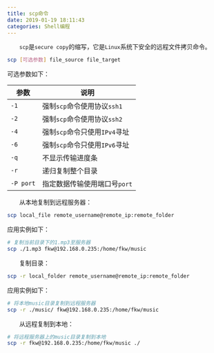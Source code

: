 ```yaml
---
title: scp命令
date: 2019-01-19 18:11:43
categories: Shell编程
---
```

&emsp;&emsp;`scp`是`secure copy`的缩写，它是`Linux`系统下安全的远程文件拷贝命令。

``` bash
scp [可选参数] file_source file_target
```

可选参数如下：

参数      | 说明
----------|-----
`-1`      | 强制`scp`命令使用协议`ssh1`
`-2`      | 强制`scp`命令使用协议`ssh2`
`-4`      | 强制`scp`命令只使用`IPv4`寻址
`-6`      | 强制`scp`命令只使用`IPv6`寻址
`-q`      | 不显示传输进度条
`-r`      | 递归复制整个目录
`-P port` | 指定数据传输使用端口号`port`

&emsp;&emsp;从本地复制到远程服务器：

``` bash
scp local_file remote_username@remote_ip:remote_folder
```

应用实例如下：

``` bash
# 复制当前目录下的1.mp3至服务器
scp ./1.mp3 fkw@192.168.0.235:/home/fkw/music
```

&emsp;&emsp;复制目录：

``` bash
scp -r local_folder remote_username@remote_ip:remote_folder
```

应用实例如下：

``` bash
# 将本地music目录复制到远程服务器
scp -r ./music/ fkw@192.168.0.235:/home/fkw/music
```

&emsp;&emsp;从远程复制到本地：

``` bash
# 将远程服务器上的music目录复制到本地
scp -r fkw@192.168.0.235:/home/fkw/music ./
```